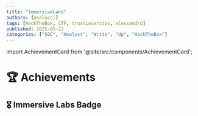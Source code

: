 ```yaml
---
title: "ImmersiveLabs"
authors: [asalucci]
tags: [HackTheBox, CTF, trustinveritas, alessandro]
published: 2025-05-22
categories: ["SOC", "Analyst", "Write", "Up", "HackTheBox"]
---
```


import AchievementCard from '@site/src/components/AchievementCard';

# 🏆 Achievements

## 🎖️ Immersive Labs Badge

<AchievementCard 
  title="Immersive Labs – Incident Response"
  description="A simulated lab exercise covering credential harvesting techniques."
  iframeSrc="https://immersivelabs.online/share/achievement/56435a07bb111ebebd4f050bdbaaeeae"
/>
